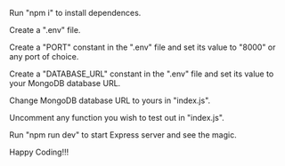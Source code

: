 Run "npm i" to install dependences.

Create a ".env" file.

Create a "PORT" constant in the ".env" file and set its value to "8000" or any port of choice.

Create a "DATABASE_URL" constant in the ".env" file and set its value to your MongoDB database URL.

Change MongoDB database URL to yours in "index.js".

Uncomment any function you wish to test out in "index.js".

Run "npm run dev" to start Express server and see the magic.

Happy Coding!!!
